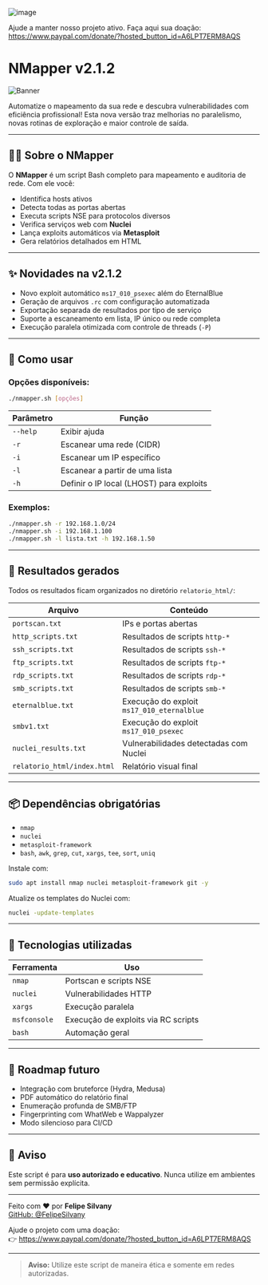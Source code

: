![image](https://github.com/user-attachments/assets/57e6e4f2-0865-4cb0-a4ec-86e9cb9ad152)



Ajude a manter nosso projeto ativo. Faça aqui sua doação: https://www.paypal.com/donate/?hosted_button_id=A6LPT7ERM8AQS


# NMapper v2.1.2

![Banner](https://img.shields.io/badge/NMapper-v2.1.2-blue)

Automatize o mapeamento da sua rede e descubra vulnerabilidades com eficiência profissional! Esta nova versão traz melhorias no paralelismo, novas rotinas de exploração e maior controle de saída.

---

## 👨‍💻 Sobre o NMapper

O **NMapper** é um script Bash completo para mapeamento e auditoria de rede. Com ele você:

- Identifica hosts ativos
- Detecta todas as portas abertas
- Executa scripts NSE para protocolos diversos
- Verifica serviços web com **Nuclei**
- Lança exploits automáticos via **Metasploit**
- Gera relatórios detalhados em HTML

---

## ✨ Novidades na v2.1.2

- Novo exploit automático `ms17_010_psexec` além do EternalBlue
- Geração de arquivos `.rc` com configuração automatizada
- Exportação separada de resultados por tipo de serviço
- Suporte a escaneamento em lista, IP único ou rede completa
- Execução paralela otimizada com controle de threads (`-P`)

---

## 🚀 Como usar

### Opções disponíveis:

```bash
./nmapper.sh [opções]
```

| Parâmetro | Função |
|----------|--------|
| `--help` | Exibir ajuda |
| `-r`     | Escanear uma rede (CIDR) |
| `-i`     | Escanear um IP específico |
| `-l`     | Escanear a partir de uma lista |
| `-h`     | Definir o IP local (LHOST) para exploits |

### Exemplos:

```bash
./nmapper.sh -r 192.168.1.0/24
./nmapper.sh -i 192.168.1.100
./nmapper.sh -l lista.txt -h 192.168.1.50
```

---

## 📂 Resultados gerados

Todos os resultados ficam organizados no diretório `relatorio_html/`:

| Arquivo | Conteúdo |
|--------|----------|
| `portscan.txt` | IPs e portas abertas |
| `http_scripts.txt` | Resultados de scripts `http-*` |
| `ssh_scripts.txt` | Resultados de scripts `ssh-*` |
| `ftp_scripts.txt` | Resultados de scripts `ftp-*` |
| `rdp_scripts.txt` | Resultados de scripts `rdp-*` |
| `smb_scripts.txt` | Resultados de scripts `smb-*` |
| `eternalblue.txt` | Execução do exploit `ms17_010_eternalblue` |
| `smbv1.txt` | Execução do exploit `ms17_010_psexec` |
| `nuclei_results.txt` | Vulnerabilidades detectadas com Nuclei |
| `relatorio_html/index.html` | Relatório visual final |

---

## 📦 Dependências obrigatórias

- `nmap`
- `nuclei`
- `metasploit-framework`
- `bash`, `awk`, `grep`, `cut`, `xargs`, `tee`, `sort`, `uniq`

Instale com:

```bash
sudo apt install nmap nuclei metasploit-framework git -y
```

Atualize os templates do Nuclei com:

```bash
nuclei -update-templates
```

---

## 🔧 Tecnologias utilizadas

| Ferramenta | Uso |
|-----------|-----|
| `nmap` | Portscan e scripts NSE |
| `nuclei` | Vulnerabilidades HTTP |
| `xargs` | Execução paralela |
| `msfconsole` | Execução de exploits via RC scripts |
| `bash` | Automação geral |

---

## 📅 Roadmap futuro

- Integração com bruteforce (Hydra, Medusa)
- PDF automático do relatório final
- Enumeração profunda de SMB/FTP
- Fingerprinting com WhatWeb e Wappalyzer
- Modo silencioso para CI/CD

---

## 🔐 Aviso

Este script é para **uso autorizado e educativo**. Nunca utilize em ambientes sem permissão explícita.

---

Feito com ❤️ por **Felipe Silvany**  
[GitHub: @FelipeSilvany](https://github.com/FelipeSilvany)

Ajude o projeto com uma doação:  
👉 https://www.paypal.com/donate/?hosted_button_id=A6LPT7ERM8AQS


---

> **Aviso:** Utilize este script de maneira ética e somente em redes autorizadas.
